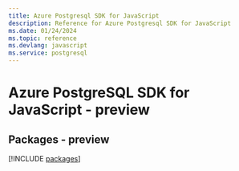 ```yaml
---
title: Azure Postgresql SDK for JavaScript
description: Reference for Azure Postgresql SDK for JavaScript
ms.date: 01/24/2024
ms.topic: reference
ms.devlang: javascript
ms.service: postgresql
---
```

# Azure PostgreSQL SDK for JavaScript - preview
## Packages - preview
[!INCLUDE [packages](postgresql-index.md)]